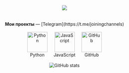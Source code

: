 <h1 align="center">
    <a href="https://git.io/typing-svg">
        <img src="https://readme-typing-svg.herokuapp.com?font=Josefin+Sans&pause=1200&color=F79A00&background=1A0CFF00&center=true&vCenter=true&repeat=false&random=true&width=441&height=59&lines=%D0%94%D0%BE%D0%B1%D1%80%D0%BE+%D0%BF%D0%BE%D0%B6%D0%B0%D0%BB%D0%BE%D0%B2%D0%B0%D1%82%D1%8C!;Welcome!" />
    </a>
</h1>

<br/>

<div align="center">
  <strong>Мои проекты</strong> — [Telegram](https://t.me/joiningchannels)
</div>

<br/>

<div align="center" style="display: flex; justify-content: center;">
  <div align="center" style="margin: 0 10px;">
    <a href="#">
      <img src="https://techstack-generator.vercel.app/python-icon.svg" width="65" height="65" alt="Python" />
    </a>
    <br>Python
  </div>
  <div align="center" style="margin: 0 10px;">
    <a href="#">
      <img src="https://techstack-generator.vercel.app/js-icon.svg" width="65" height="65" alt="JavaScript" />
    </a>
    <br>JavaScript
  </div>
  <div align="center" style="margin: 0 10px;">
    <a href="#">
      <img src="https://techstack-generator.vercel.app/github-icon.svg" width="65" height="65" alt="GitHub" />
    </a>
    <br>GitHub
  </div>
</div>

<br/>

<div align="center">
  <img src="https://github-readme-stats.vercel.app/api?username=yahshield&show_icons=true&theme=radical" alt="GitHub stats" />
</div>
